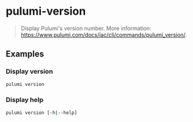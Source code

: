 # pulumi-version

> Display Pulumi's version number. More information: <https://www.pulumi.com/docs/iac/cli/commands/pulumi_version/>.

## Examples

### Display version

```bash
pulumi version
```

### Display help

```bash
pulumi version [-h|--help]
```
